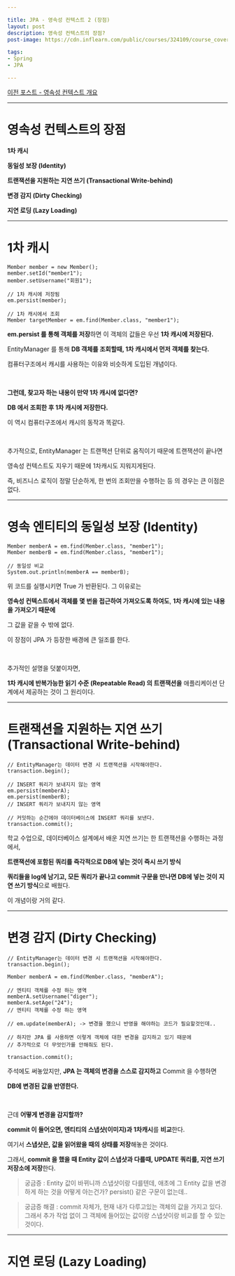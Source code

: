 ```yaml
---

title: JPA - 영속성 컨텍스트 2 (장점)
layout: post
description: 영속성 컨텍스트의 장점?
post-image: https://cdn.inflearn.com/public/courses/324109/course_cover/161476f8-f0b7-4b04-b293-ce648c2ea445/kyh_jsp.png

tags:
- Spring
- JPA

---
```


[이전 포스트 - 영속성 컨텍스트 개요](https://diger-king.github.io/blog/JPA(%EC%98%81%EC%86%8D%EC%84%B1%EC%BB%A8%ED%85%8D%EC%8A%A4%ED%8A%B81))

---

# 영속성 컨텍스트의 장점

**1차 캐시**

**동일성 보장 (Identity)**

**트랜잭션을 지원하는 지연 쓰기 (Transactional Write-behind)**

**변경 감지 (Dirty Checking)**

**지연 로딩 (Lazy Loading)**

---

# 1차 캐시

    Member member = new Member();
    member.setId("member1");
    member.setUsername("회원1");

    // 1차 캐시에 저장됨
    em.persist(member);

    // 1차 캐시에서 조회
    Member targetMember = em.find(Member.class, "member1");


**em.persist 를 통해 객체를 저장**하면 이 객체의 값들은 우선 **1차 캐시에 저장된다.**

EntityManager 를 통해 **DB 객체를 조회할때, 1차 캐시에서 먼저 객체를 찾는다.**

컴퓨터구조에서 캐시를 사용하는 이유와 비슷하게 도입된 개념이다.

<br>

**그런데, 찾고자 하는 내용이 만약 1차 캐시에 없다면?**

**DB 에서 조회한 후 1차 캐시에 저장한다.**

이 역시 컴퓨터구조에서 캐시의 동작과 똑같다.

<br>

추가적으로, EntityManager 는 트랜잭션 단위로 움직이기 때문에 트랜잭션이 끝나면

영속성 컨텍스트도 지우기 때문에 1차캐시도 지워지게된다.

즉, 비즈니스 로직이 정말 단순하게, 한 번의 조회만을 수행하는 등 의 경우는 큰 이점은 없다.

---

# 영속 엔티티의 동일성 보장 (Identity)

    Member memberA = em.find(Member.class, "member1");
    Member memberB = em.find(Member.class, "member1");

    // 동일성 비교
    System.out.println(memberA == memberB);


위 코드를 실행시키면 True 가 반환된다. 그 이유로는

**영속성 컨텍스트에서 객체를 몇 번을 접근하여 가져오도록 하여도**, **1차 캐시에 있는 내용을 가져오기 때문에**

그 값을 같을 수 밖에 없다.

이 장점이 JPA 가 등장한 배경에 큰 일조를 한다.

<br>

추가적인 설명을 덧붙이자면, 

**1차 캐시에 반복가능한 읽기 수준 (Repeatable Read) 의 트랜잭션을** 애플리케이션 단계에서 제공하는 것이 그 원리이다.

---

# 트랜잭션을 지원하는 지연 쓰기 (Transactional Write-behind)

    // EntityManager는 데이터 변경 시 트랜잭션을 시작해야한다.
    transaction.begin();

    // INSERT 쿼리가 보내지지 않는 영역
    em.persist(memberA);
    em.persist(memberB);
    // INSERT 쿼리가 보내지지 않는 영역

    // 커밋하는 순간에야 데이터베이스에 INSERT 쿼리를 보낸다.
    transaction.commit();

학교 수업으로, 데이터베이스 설계에서 배운 지연 쓰기는 한 트랜잭션을 수행하는 과정에서,

**트랜잭션에 포함된 쿼리를 즉각적으로 DB에 넣는 것이 즉시 쓰기 방식**

**쿼리들을 log에 남기고, 모든 쿼리가 끝나고 commit 구문을 만나면 DB에 넣는 것이 지연 쓰기 방식**으로 배웠다.

이 개념이랑 거의 같다.

---

# 변경 감지 (Dirty Checking)

    // EntityManager는 데이터 변경 시 트랜잭션을 시작해야한다.
    transaction.begin();

    Member memberA = em.find(Member.class, "memberA");
    
    // 엔티티 객체를 수정 하는 영역
    memberA.setUsername("diger");
    memberA.setAge("24");
    // 엔티티 객체를 수정 하는 영역

    // em.update(memberA); -> 변경을 했으니 반영을 해야하는 코드가 필요할것인데..

    // 하지만 JPA 를 사용하면 이렇게 객체에 대한 변경을 감지하고 있기 때문에
    // 추가적으로 더 무엇인가를 안해줘도 된다.

    transaction.commit();

주석에도 써놓았지만, **JPA 는 객체의 변경을 스스로 감지하고** Commit 을 수행하면

**DB에 변경된 값을 반영한다.**

<br>

근데 **어떻게 변경을 감지할까?**

**commit 이 들어오면, 엔티티의 스냅샷(이미지)과 1차캐시**를 **비교**한다.

여기서 **스냅샷은, 값을 읽어왔을 때의 상태를 저장**해놓은 것이다.

그래서, **commit 을 했을 때 Entity 값이 스냅샷과 다를때, UPDATE 쿼리를, 지연 쓰기 저장소에 저장**한다.

> 궁금증 : Entity 값이 바뀌니까 스냅샷이랑 다를텐데, 애초에 그 Entity 값을 변경하게 하는 것을 어떻게 아는건가? persist() 같은 구문이 없는데..

> 궁금증 해결 : commit 자체가, 현재 내가 다루고있는 객체의 값을 가지고 있다. 그래서 추가 작업 없이 그 객체에 들어있는 값이랑 스냅샷이랑 비교를 할 수 있는 것이다.
---

# 지연 로딩 (Lazy Loading)


